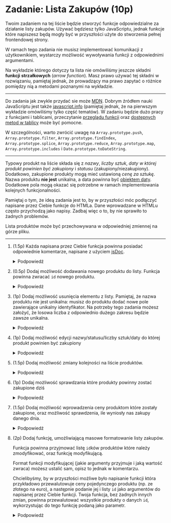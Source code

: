 # Zadanie: Lista Zakupów (10p)

Twoim zadaniem na tej liście będzie stworzyć funkcje odpowiedzialne za działanie listy zakupów. Używać będziesz tylko JavaScriptu, jednak funkcje które napiszesz będą mogły być w przyszłości użyte do stworzenia pełnej frontendowej strony.

W ramach tego zadania nie musisz implementować komunikacji z użytkownikiem, wystarczy możliwość wywoływania funkcji z odpowiednimi argumentami.

Na wykładzie którego dotyczy ta lista nie omówiliśmy jeszcze składni **funkcji strzałkowych** (*arrow function*). Masz prawo używać tej składni w rozwiązaniu, pamiętaj jednak, że prowadzący ma prawo zapytać o różnice pomiędzy nią a metodami poznanymi na wykładzie. 

---

Do zadania jak zwykle przydać sie może [MDN](https://developer.mozilla.org/en-US/docs/Web/JavaScript/Guide). Dobrym źródłem nauki JavaScriptu jest także [javascript.info](https://javascript.info/) (pamiętaj jednak, że na pierwszym wykładzie omówiliśmy tylko część tematów). W zadaniu będzie dużo pracy z funkcjami i tablicami, przeczytanie [przeglądu funkcji](https://developer.mozilla.org/en-US/docs/Web/JavaScript/Guide/Functions) oraz [dostępnych metod w tablicy](https://developer.mozilla.org/en-US/docs/Web/JavaScript/Reference/Global_Objects/Array) może być pomocne.

W szczególności, warto zwrócić uwagę na `Array.prototype.push`, `Array.prototype.filter`, `Array.prototype.findIndex`, `Array.prototype.splice`, `Array.prototype.reduce`, `Array.prototype.map`, `Array.prototype.includes` i `Date.prototype.toDateString`.

---

Typowy produkt na liście składa się z *nazwy*, *liczby sztuk*, *daty w której produkt powinien być zakupiony* i *statusu* (zakupiony/niezakupiony). Dodatkowo, zakupione produkty mogą mieć ustawioną *cenę za sztukę*. Nazwa produktu **nie jest** unikalna, a data powinna być [obiektem daty](https://developer.mozilla.org/en-US/docs/Web/JavaScript/Reference/Global_Objects/Date). Dodatkowe pola mogą okazać się potrzebne w ramach implementowania kolejnych funkcjonalności.

Pamiętaj o tym, że ideą zadania jest to, by w przyszłości móc podłączyć napisane przez Ciebie funkcje do HTMLa. Dane wprowadzane w HTMLu często przychodzą jako napisy. Zadbaj więc o to, by nie sprawiło to żadnych problemów.

Lista produktów może być przechowywana w odpowiedniej zmiennej na górze pliku.

---

1. (1.5p) Każda napisana przez Ciebie funkcja powinna posiadać odpowiednie komentarze, napisane z użyciem [jsDoc](https://jsdoc.app/index.html).

    <details>
      <summary>Podpowiedź</summary>

      > Warto zapoznać się z dokumentacją jsDoc, w szczególności z [getting started](https://jsdoc.app/about-getting-started.html) a także z własnościami `@typedef`, `@property`, `@type`,`@param`, `@returns` i `@callback`.
    </details>
1. (0.5p) Dodaj możliwość dodawania nowego produktu do listy. Funkcja powinna zwracać `id` nowego produktu.
    <details>
      <summary>Podpowiedź</summary>

      > Zacznij od dodania nowej zmiennej przechowującej listę produktów. Użyj odpowiedniego słowa kluczowego (`let`, `var` lub `const`).
      > 
      > Następnie używając odpowiedniej składni zdefiniuj funkcję, która przyjmie odpowiednie parametry i doda nowy element do tablicy.
    </details>

1. (1p) Dodaj możliwość usunięcia elementu z listy. Pamiętaj, że nazwa produktu nie jest unikalna: musisz do produktu dodać nowe pole zawierające unikalny identyfikator. Na potrzeby tego zadania możesz założyć, że losowa liczba z odpowiednio dużego zakresu będzie zawsze unikalna.

    <details>
      <summary>Podpowiedź</summary>

      > Funkcja powinna jako parametr przyjmować `id` produktu który chcemy  usunąć.
      >
      > Należy również rozszerzyć metodę do dodawania produktu o funkcję generującą (pseudo) unikalne `id`. 
      >
      > Choć możliwe jest napisanie generacji `id` tak, by zapewnić, że będzie ono unikalne (i jest na to wiele mniej lub bardziej skomplikowanych sposobów), najprostszym sposobem wydaje się być wygenerowanie losowej liczby z odpowiednio dużego zakresu. Istnieje [wbudowana funkcja](https://developer.mozilla.org/en-US/docs/Web/JavaScript/Reference/Global_Objects/Math/random) która na to pozwala.
    </details>

1. (1p) Dodaj możliwość edycji nazwy/statusu/liczby sztuk/daty do której produkt powinien być zakupiony

    <details>
      <summary>Podpowiedź</summary>

      > Edycja może być jedną funkcją, może być to też wiele funkcji edytujących.
      >
      > Edycja, podobnie jak usuwanie, jako jeden z parametrów powinna przyjmować `id` produktu.
    </details>

1. (1.5p) Dodaj możliwość zmiany kolejności na liście produktów. 

    <details>
      <summary>Podpowiedź</summary>

      > Zastanów się najpierw, jak taka funkcjonalność mogłaby wyglądać w rzeczywistości. Zmiana kolejności może opierać sie na przyciskach góra/dół, może być liczbą wybieraną z listy, może być także zamianą dwóch elementów miejscami, a może być czymś zupełnie innym. Od tego, jak będzie to zaprojektowane zależeć będzie twoja implementacja.
      >
      > Przyjmij dowolną *sensowną* (tzn. taką którą możesz obronić) możliwość i zaimplementuj odpowiednią funkcję która pozwoli w jakiś sposób ustawić dowolny produkt na dowolnym innym miejscu.
    </details>

1. (1p) Dodaj możliwość sprawdzania które produkty powinny zostać zakupione dziś

    <details>
      <summary>Podpowiedź</summary>

      > Używając [dokumentacji](https://developer.mozilla.org/en-US/docs/Web/JavaScript/Reference/Global_Objects/Date) znajdź funkcje, które pomogą Ci wydobyć odpowiednie wartości dnia/miesiąca/roku zarówno z daty danego produktu jak i z daty dzisiejszej.
      >
      > Następnie użyj odpowiedniej funkcji tablicy by odfiltrować wyniki.
    </details>

1. (1.5p) Dodaj możliwość wprowadzenia ceny produktom które zostały zakupione, oraz możliwość sprawdzenia, ile wyniosły nas zakupy danego dnia.

    <details>
      <summary>Podpowiedź</summary>

      > Jest wiele rzeczy na które trzeba uważać w tym zadaniu. Jeśli status produktu można dowolnie zmieniać, może okazać się, że odznaczymy produkt któremu już wpisaliśmy cenę: należy zdecydować, co w takiej sytuacji powinno się stać z ceną. Może okazać się, że niektóre zakupione produkty nie mają wpisanej ceny: należy zdecydować, co powinna z nimi zrobić funkcja zwracająca sumaryczną cenę zakupów. Pomyśl o przypadkach brzegowych implementując tę funkcję.
      >
      > W celu wyznaczenia sumarycznej ceny, można skorzystać z funkcji tablicy, pozwalającej na jej "zredukowanie" do jednej wartości.
    </details>

1. (2p) Dodaj funkcję, umożliwiającą masowe formatowanie listy zakupów. 

    Funkcja powinna przyjmować listę `id`ków produktów które należy zmodyfikować, oraz funkcję modyfikującą.
    
    Format funkcji modyfikującej (jakie argumenty przyjmuje i jaką wartość zwraca) możesz ustalić sam, opisz to jednak w komentarzu.

    Chcielibyśmy, by w przyszłości możliwe było napisanie funkcji która przykładowo przewalutowuje ceny pojedynczego produktu (np. ze złotego na euro), a następnie podanie jej i listy `id` jako argumentów do napisanej przez Ciebie funkcji. Twoja funkcja, bez żadnych innych zmian, powinna przewalutować wszystkie produkty o danych `id`, wykorzystując do tego funkcję podaną jako parametr.

    <details>
      <summary>Podpowiedź</summary>

      > W JavaScripcie możliwe jest przekazywanie funkcji jako argumentu do innej funkcji. Taką funkcję nazywa się często `callback`iem.
      >
      > Istnieją funkcje tablicy pozwalające na wykonanie operacji na każdym jej elemencie, a następnie zwrócenie nowej, zmodyfikowanej tablicy. Teraz wystarczy tylko wykonać funkcję przekazaną jako parametr na elementach z odpowiednim `id` (a resztę elementów zostawić bez zmian).
    </details>
